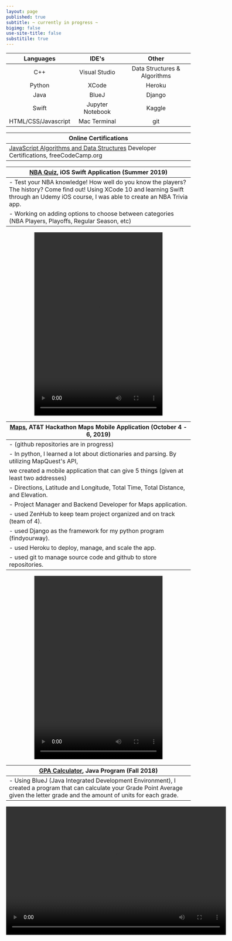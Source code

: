 ```yaml
---
layout: page
published: true
subtitle: ~ currently in progress ~
bigimg: false
use-site-title: false
substitile: true
---
```

  <p></p>
  <p></p>  
   <p></p>
  <p></p> 
  <p></p>  
   <p></p>
  <p></p>
  <p></p>
  <p></p>


| Languages      |    IDE's        | Other  |
|:-------------:|:-------------:| :-----:|
| C++     | Visual Studio | Data Structures & Algorithms|
| Python     |  XCode  |  Heroku |
| Java | BlueJ |    Django |
| Swift | Jupyter Notebook |   Kaggle |
| HTML/CSS/Javascript |  Mac Terminal |   git | 

  
  <p></p>
  <p></p>    
  <p></p>  
  <p></p>
  <p></p>
  <p></p>
  <p></p>
  <p></p>
  <p></p>




| Online Certifications |
|----------------------|
|[JavaScript Algorithms and Data Structures](https://www.freecodecamp.org/certification/kidcudihumming/javascript-algorithms-and-data-structures) Developer Certifications, freeCodeCamp.org |


  <p></p>
  <p></p>  
  <p></p>
  <p></p>  
  <p></p>
  <p></p>
  <p></p>  
   <p></p>
  <p></p>



| [NBA Quiz](https://github.com/sssandan/NBA-Quiz), iOS Swift Application (Summer 2019)|
|----------------------|
| - Test your NBA knowledge! How well do you know the players? The history? Come find out! Using XCode 10 and learning Swift through an Udemy iOS course, I was able to create an NBA Trivia app. |
| - Working on adding options to choose between categories (NBA Players, Playoffs, Regular Season, etc) |


  <p></p>
  <p></p>  
  <p></p>
  <p></p> 
  <p></p>  <p></p>  
   <p></p>
  <p></p>
  <p></p>


<center>
  <p></p>
  <p></p>
<video width="350" height="500" controls>
  <source src="/img/nbaquiz.mov" type="video/mp4">
  Your browser does not support the video tag.
</video>
  <p></p>
  <p></p>  
  <p></p>
  <p></p>  
  <p></p>
  <p></p>
</center>







| [Maps](https://github.com/austin-keith-vigo/at-t-hackathon-back-end/issues), AT&T Hackathon Maps Mobile Application (October 4 - 6, 2019)  |
|----------------------|
|- (github repositories are in progress)|
| - In python, I learned a lot about dictionaries and parsing. By utilizing MapQuest's API, 
        	we created a mobile application that can give 5 things (given at least two addresses)|
| - Directions, Latitude and Longitude, Total Time, Total Distance, and Elevation. |
|- Project Manager and Backend Developer for Maps application. |
|- used ZenHub to keep team project organized and on track (team of 4). |
|- used Django as the framework for my python program (findyourway).|
|- used Heroku to deploy, manage, and scale the app. |
|- used git to manage source code and github to store repositories.|





<center>
  <p></p>  
  <p></p>
  <p></p>
  
  <p></p>
<video width="350" height="500" controls>
  <source src="/img/maps.mov" type="video/mp4">
  Your browser does not support the video tag.
</video>
<p></p>
  <p></p>
</center>

| [GPA Calculator](https://github.com/sssandan/GPA-Calculator), Java Program (Fall 2018)|
|----------------------|
| - Using BlueJ (Java Integrated Development Environment), I created a program that can calculate your Grade Point Average given the letter grade and the amount of units for each grade. |

<center>
  
<video width="600" height="350" controls>
  <source src="/img/gpaCalc1.mov" type="video/mp4">
  Your browser does not support the video tag.
</video>

</center>


